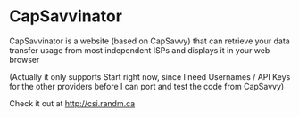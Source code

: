 CapSavvinator
=============

CapSavvinator is a website (based on CapSavvy) that can retrieve your data transfer usage from most independent ISPs and displays it in your web browser

(Actually it only supports Start right now, since I need Usernames / API Keys for the other providers before I can port and test the code from CapSavvy)

Check it out at http://csi.randm.ca
